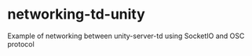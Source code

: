 # networking-td-unity
Example of networking between unity-server-td using SocketIO and OSC protocol 
